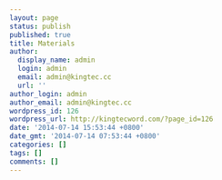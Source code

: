 ```yaml
---
layout: page
status: publish
published: true
title: Materials
author:
  display_name: admin
  login: admin
  email: admin@kingtec.cc
  url: ''
author_login: admin
author_email: admin@kingtec.cc
wordpress_id: 126
wordpress_url: http://kingtecword.com/?page_id=126
date: '2014-07-14 15:53:44 +0800'
date_gmt: '2014-07-14 07:53:44 +0800'
categories: []
tags: []
comments: []
---
```


